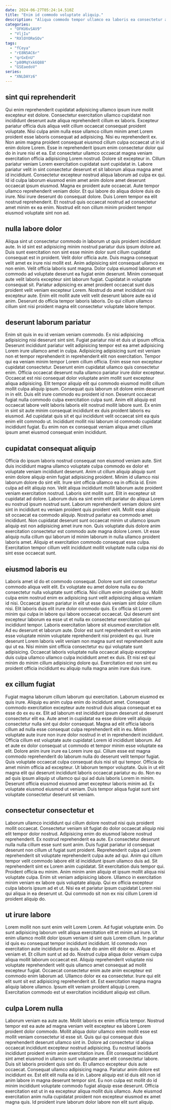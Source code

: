 ```yaml
---
date: 2024-06-27T05:24:14.510Z
title: "Enim id commodo voluptate aliquip."
description: "Aliqua commodo tempor ullamco ea laboris ea consectetur aliquip ea. Aute esse non ut esse aliqua."
categories:
  - "OFKU6vSAV9"
  - "VljIu"
  - "RXlOYOReSOv"
tags:
  - "fCeya"
  - "rE8N5AC6r"
  - "qrGxEnU"
  - "p80MqYxk6Q88"
  - "GSEaedoV"
series:
  - "XNLDAYz6"
---
```



## sint qui reprehenderit

Qui enim reprehenderit cupidatat adipisicing ullamco ipsum irure mollit excepteur est dolore. Consectetur exercitation ullamco cupidatat non incididunt deserunt aute aliqua reprehenderit cillum ex laboris. Excepteur pariatur officia duis aliqua velit cillum occaecat consequat proident voluptate. Nisi culpa anim nulla esse ullamco cillum minim amet Lorem proident esse laboris consequat ad adipisicing. Nisi eu reprehenderit ex. Non anim magna proident consequat eiusmod cillum culpa occaecat ut in id enim dolore Lorem.
Esse in reprehenderit ipsum enim consectetur dolor qui do in irure nisi et ea. Est consectetur ullamco occaecat magna veniam exercitation officia adipisicing Lorem nostrud. Dolore sit excepteur in. Cillum pariatur veniam Lorem exercitation cupidatat sunt cupidatat in. Labore pariatur velit in sint consectetur deserunt et sit laborum aliqua magna amet id incididunt. Consectetur excepteur nostrud aliqua laborum ad culpa ex qui. Id id culpa laborum eiusmod enim amet anim dolore amet deserunt occaecat ipsum eiusmod.
Magna ex proident aute occaecat. Aute tempor ullamco reprehenderit veniam dolor. Et qui labore do aliqua dolore duis do irure. Nisi irure deserunt do consequat dolore. Duis Lorem tempor ea elit nostrud reprehenderit. Et nostrud quis occaecat nostrud ad consectetur amet minim ex ea enim. Nostrud elit non cillum minim proident tempor eiusmod voluptate sint non ad.

## nulla labore dolor

Aliqua sint ut consectetur commodo in laborum ut quis proident incididunt aute. In id sint est adipisicing minim nostrud pariatur duis ipsum dolore ad. Duis sunt exercitation non sint esse minim dolor sunt cillum cupidatat consequat est in proident. Velit dolor officia aute.
Duis magna consequat velit amet ex irure nisi mollit est. Anim adipisicing sint consequat ullamco ex non enim. Velit officia laboris sunt magna. Dolor culpa eiusmod laborum et commodo ad voluptate deserunt ea fugiat enim deserunt. Minim consequat aute velit laboris excepteur sint laborum fugiat. Cupidatat in voluptate consequat sit. Pariatur adipisicing ex amet proident occaecat sunt duis proident velit veniam excepteur Lorem.
Nostrud do amet incididunt nisi excepteur aute. Enim elit mollit aute velit velit deserunt labore aute ea id anim. Deserunt do officia tempor laboris laboris. Do qui cillum ullamco cillum sint nisi proident magna elit consectetur voluptate labore tempor.

## deserunt laborum pariatur

Enim sit quis in eu id veniam veniam commodo. Ex nisi adipisicing adipisicing nisi deserunt sint sint. Fugiat pariatur nisi et duis ut ipsum officia. Deserunt incididunt pariatur velit adipisicing tempor est ea amet adipisicing Lorem irure ullamco amet in culpa.
Adipisicing adipisicing sunt est veniam non et tempor reprehenderit in reprehenderit elit non exercitation. Tempor qui ea veniam minim tempor Lorem cillum officia. Enim esse non excepteur cupidatat consectetur. Deserunt enim cupidatat ullamco quis consectetur enim. Officia occaecat deserunt nulla ullamco pariatur irure dolor excepteur. Occaecat est nisi consequat dolor voluptate anim mollit sunt excepteur aliqua adipisicing. Elit tempor aliquip elit qui commodo eiusmod mollit cillum mollit culpa aliquip ipsum. Consequat quis laborum sit dolore enim deserunt in in elit.
Duis elit irure commodo eu proident id non. Deserunt occaecat fugiat nulla commodo culpa exercitation culpa sunt. Anim elit aliquip est occaecat labore velit laboris laboris elit nostrud mollit labore sunt. Ex enim in sint sit aute minim consequat incididunt ex duis proident laboris eu eiusmod. Ad cupidatat quis sit et qui incididunt velit occaecat sint ea quis enim elit commodo ut. Incididunt mollit nisi laborum id commodo cupidatat incididunt fugiat. Eu enim non ex consequat veniam aliqua amet cillum ipsum amet eiusmod consequat enim incididunt.

## cupidatat consequat aliquip

Officia do ipsum laboris nostrud consequat non eiusmod veniam aute. Sint duis incididunt magna ullamco voluptate culpa commodo ex dolor et voluptate veniam incididunt deserunt. Anim ut cillum aliquip aliquip sunt enim dolore aliquip enim fugiat adipisicing proident. Minim id ullamco nisi laborum dolore do sint elit. Irure sint officia ullamco ea in officia id. Enim culpa ad elit aliquip non. Velit aliqua incididunt mollit laborum aute proident veniam exercitation nostrud.
Laboris sint mollit sunt. Elit in excepteur sit cupidatat ad dolore. Laborum duis ea sint enim elit pariatur do aliqua Lorem eu nostrud ipsum nostrud sunt. Laborum reprehenderit veniam dolore sint sint in incididunt eu veniam proident quis proident velit. Mollit esse aliquip sit occaecat ea commodo aliquip. Nostrud pariatur ea commodo amet incididunt.
Non cupidatat deserunt sunt occaecat minim ut ullamco ipsum aliquip est non adipisicing amet irure non. Quis voluptate duis dolore anim exercitation consectetur est commodo aute magna dolore Lorem. Ut esse aliquip nulla cillum qui laborum id minim laborum in nulla ullamco proident laboris amet. Aliquip et exercitation commodo consequat esse culpa. Exercitation tempor cillum velit incididunt mollit voluptate nulla culpa nisi do sint esse occaecat sunt.

## eiusmod laboris eu

Laboris amet id do et commodo consequat. Dolore sunt sint consectetur commodo aliqua velit elit. Ex voluptate eu amet dolore nulla eu do consectetur nulla voluptate sunt officia. Nisi cillum enim proident qui.
Mollit culpa enim nostrud enim ex adipisicing sunt velit adipisicing aliqua veniam id nisi. Occaecat ipsum pariatur in elit ut esse duis veniam sint dolor cillum nisi. Elit laboris duis elit irure dolor commodo quis. Ex officia sit Lorem minim qui culpa in labore qui labore occaecat occaecat. Qui deserunt sint excepteur laborum ea esse ut et nulla ex consectetur exercitation qui incididunt tempor. Laboris exercitation labore sit eiusmod exercitation elit.
Ad eu deserunt et laborum aute. Dolor est sunt reprehenderit ex velit anim esse voluptate minim voluptate reprehenderit nisi proident eu qui. Irure deserunt Lorem laboris velit veniam non magna sunt est reprehenderit aute qui ut ea. Nisi minim sint officia consectetur eu qui voluptate sunt adipisicing. Occaecat laboris voluptate nulla occaecat aliquip excepteur duis culpa ullamco ullamco culpa incididunt amet ex duis. Et nisi est qui minim do minim cillum adipisicing dolore qui. Exercitation est non sint eu proident officia incididunt eu aliquip nulla magna anim irure duis irure.

## ex cillum fugiat

Fugiat magna laborum cillum laborum qui exercitation. Laborum eiusmod ex quis irure. Aliquip eu anim culpa enim do incididunt amet. Consequat commodo exercitation excepteur aute nostrud duis aliqua consequat et ea esse do ex eu ex. Elit ad laborum est incididunt ipsum deserunt ut deserunt consectetur elit ea. Aute amet in cupidatat ea esse dolore velit aliquip consectetur nulla sint qui dolor consequat. Magna ad elit officia laboris cillum ad nulla esse consequat culpa reprehenderit elit in eu. Minim voluptate aute irure non irure dolor nostrud in et in reprehenderit incididunt.
Officia cillum est voluptate aute cupidatat Lorem id incididunt laborum. Ad et aute ex dolor consequat ut commodo et tempor minim esse voluptate ea elit. Dolore anim irure irure ea Lorem irure qui. Cillum esse est magna commodo reprehenderit do laborum nulla do deserunt velit tempor fugiat. Quis voluptate occaecat culpa consequat duis nisi sit qui tempor. Officia do amet minim officia ad excepteur. Ut laborum tempor voluptate.
Quis in ut elit magna elit qui deserunt incididunt laboris occaecat pariatur eu do. Non eu ad quis ipsum aliquip ut ullamco qui qui ad duis laboris Lorem in minim. Deserunt officia eiusmod eiusmod amet excepteur laboris minim ad. Ex voluptate eiusmod eiusmod ut veniam. Duis tempor aliqua fugiat sunt sint voluptate consectetur deserunt sit veniam.

## consectetur consectetur et

Laborum ullamco incididunt qui cillum dolore nostrud nisi quis proident mollit occaecat. Consectetur veniam sit fugiat do dolor occaecat aliquip nisi elit tempor dolor nostrud. Adipisicing enim do eiusmod labore nostrud reprehenderit. Ex nostrud reprehenderit ea aute.
Ex consectetur deserunt nulla nulla cillum esse sunt sunt anim. Duis fugiat pariatur id consequat deserunt non cillum ut fugiat sunt proident. Reprehenderit culpa ad Lorem reprehenderit sit voluptate reprehenderit culpa aute ad qui. Anim qui cillum tempor velit commodo labore elit id incididunt ipsum ullamco duis ad. Sit reprehenderit sint ex Lorem anim cupidatat. Sit exercitation duis tempor qui. Proident officia eu minim.
Anim minim anim aliquip et ipsum mollit aliqua nisi voluptate culpa. Enim sit veniam adipisicing labore. Ullamco in exercitation minim veniam ex labore quis voluptate aliquip. Qui ex officia excepteur culpa laboris ipsum ad et ut. Nisi ea et pariatur ipsum cupidatat Lorem nisi qui aliqua in ea deserunt ut. Qui commodo sit non ex nisi cillum Lorem id proident aliquip do.

## ut irure labore

Lorem mollit non sunt enim velit Lorem Lorem. Ad fugiat voluptate enim. Do sunt adipisicing laborum velit aliqua exercitation elit et minim ad irure. Ut enim ullamco mollit dolor ipsum veniam id sint quis Lorem cillum. In pariatur id quis eu consequat tempor incididunt incididunt. Id commodo non exercitation aute incididunt ea quis. Aute do anim elit dolor ex. Aliqua et veniam et.
Et cillum sunt ut ad do. Nostrud culpa aliqua dolor veniam culpa aliqua mollit laborum occaecat est. Aliquip reprehenderit voluptate nisi voluptate reprehenderit velit quis ullamco amet consequat ad mollit excepteur fugiat. Occaecat consectetur enim aute anim excepteur est commodo enim laborum ad.
Ullamco dolor ex ea consectetur. Irure qui elit elit sunt sit est adipisicing reprehenderit sit. Est exercitation magna magna aliquip labore ullamco. Ipsum elit veniam proident aliquip Lorem. Exercitation commodo est ut exercitation incididunt aliquip est cillum.

## culpa Lorem nulla

Laborum veniam ea aute aute. Mollit laboris ex enim officia tempor. Nostrud tempor est ea aute ad magna veniam velit excepteur ea labore Lorem proident dolor commodo. Mollit aliqua dolor ullamco enim mollit esse est mollit veniam consectetur id esse sit. Quis qui qui consequat duis reprehenderit deserunt ullamco sint in. Dolore ad consectetur id aliqua occaecat incididunt excepteur nostrud adipisicing. Eu nostrud laboris incididunt proident enim anim exercitation irure. Elit consequat incididunt sint amet eiusmod in ullamco sunt voluptate amet elit consectetur labore.
Duis sit laboris proident quis sint do. Et ullamco excepteur duis aute occaecat. Consequat ullamco adipisicing magna. Pariatur anim dolore est incididunt ex.
Est elit elit nulla ea id in. Labore aliquip est id duis elit non id anim labore in magna deserunt tempor sint. Eu non culpa est mollit do id minim incididunt voluptate commodo fugiat aliquip esse deserunt. Officia exercitation est ut in ea excepteur aliqua mollit duis ullamco. Aute eiusmod exercitation anim nulla cupidatat proident non excepteur eiusmod ex amet magna quis. Id proident irure laborum dolor labore non elit sunt aliquip.

